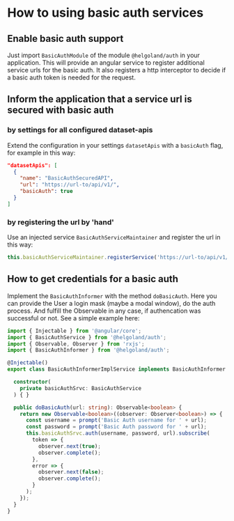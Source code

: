 # How to using basic auth services

## Enable basic auth support

Just import `BasicAuthModule` of the module `@helgoland/auth` in your application. This will provide an angular service to register additional service urls for the basic auth. It also registers a http interceptor to decide if a basic auth token is needed for the request.

## Inform the application that a service url is secured with basic auth

### by settings for all configured dataset-apis

Extend the configuration in your settings `datasetApis` with a `basicAuth` flag, for example in this way:

```json
"datasetApis": [
  {
    "name": "BasicAuthSecuredAPI",
    "url": "https://url-to/api/v1/",
    "basicAuth": true
  }
]
```

### by registering the url by 'hand'

Use an injected service `BasicAuthServiceMaintainer` and register the url in this way:

```typescript
this.basicAuthServiceMaintainer.registerService('https://url-to/api/v1/');
```

## How to get credentials for a basic auth

Implement the `BasicAuthInformer` with the method `doBasicAuth`. Here you can provide the User a login mask (maybe a modal window), do the auth process. And fulfill the Observable in any case, if authencation was successful or not. See a simple example here:

```typescript
import { Injectable } from '@angular/core';
import { BasicAuthService } from '@helgoland/auth';
import { Observable, Observer } from 'rxjs';
import { BasicAuthInformer } from '@helgoland/auth';

@Injectable()
export class BasicAuthInformerImplService implements BasicAuthInformer {

  constructor(
    private basicAuthSrvc: BasicAuthService
  ) { }

  public doBasicAuth(url: string): Observable<boolean> {
    return new Observable<boolean>((observer: Observer<boolean>) => {
      const username = prompt('Basic Auth username for ' + url);
      const password = prompt('Basic Auth password for ' + url);
      this.basicAuthSrvc.auth(username, password, url).subscribe(
        token => {
          observer.next(true);
          observer.complete();
        },
        error => {
          observer.next(false);
          observer.complete();
        }
      );
    });
  }
}
```
